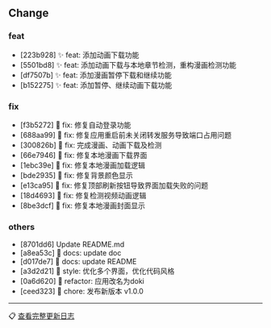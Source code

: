 ## Change

### feat
- [223b928] ✨ feat: 添加动画下载功能
- [5501bd8] ✨ feat: 添加动画下载与本地章节检测，重构漫画检测功能
- [df7507b] ✨ feat: 添加漫画暂停下载和继续功能
- [b152275] ✨ feat: 添加暂停、继续动画下载功能

### fix
- [f3b5272] 🐛 fix: 修复自动登录功能
- [688aa99] 🐛 fix: 修复应用重启前未关闭转发服务导致端口占用问题
- [300826b] 🐛 fix: 完成漫画、动画下载及检测
- [66e7946] 🐛 fix: 修复本地漫画下载界面
- [1ebc39e] 🐛 fix: 修复本地漫画加载逻辑
- [bde2935] 🐛 fix: 修复背景颜色显示
- [e13ca95] 🐛 fix: 修复顶部刷新按钮导致界面加载失败的问题
- [18d4693] 🐛 fix: 修复检测视频动画逻辑
- [8be3dcf] 🐛 fix: 修复本地漫画封面显示

### others
- [8701dd6] Update README.md
- [a8ea53c] 📄 docs: update doc
- [d017de7] 📄 docs: update README
- [a3d2d21] 🌈 style: 优化多个界面，优化代码风格
- [0a6d620] 🦄 refactor: 应用改名为doki
- [ceed323] 🐳 chore: 发布新版本 v1.0.0

---
📋 [查看完整更新日志](https://github.com/caolib/doki/compare/v0.9.6...v1.0.0)


